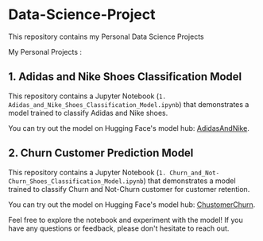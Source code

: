 # Data-Science-Project

This repository contains my Personal Data Science Projects

My Personal Projects :
## 1. Adidas and Nike Shoes Classification Model

This repository contains a Jupyter Notebook (`1. Adidas_and_Nike_Shoes_Classification_Model.ipynb`) that demonstrates a model trained to classify Adidas and Nike shoes. 

You can try out the model on Hugging Face's model hub: [AdidasAndNike](https://huggingface.co/spaces/hilalrd/AdidasAndNike).

## 2. Churn Customer Prediction Model

This repository contains a Jupyter Notebook (`1. Churn_and_Not-Churn_Shoes_Classification_Model.ipynb`) that demonstrates a model trained to classify Churn and Not-Churn customer for customer retention. 

You can try out the model on Hugging Face's model hub: [ChustomerChurn](https://huggingface.co/spaces/hilalrd/CustomerChurn).

Feel free to explore the notebook and experiment with the model! If you have any questions or feedback, please don't hesitate to reach out.
